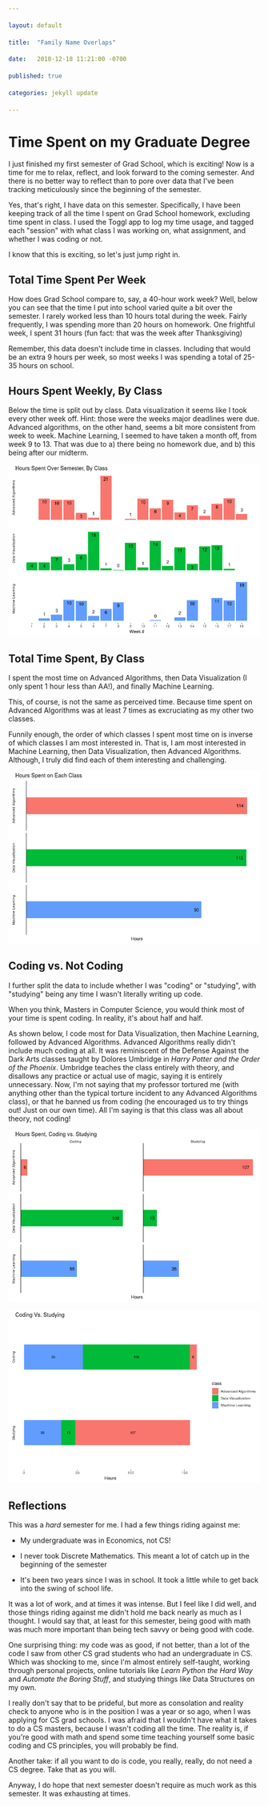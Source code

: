 ```yaml
--- 

layout: default 

title:  "Family Name Overlaps" 

date:   2018-12-18 11:21:00 -0700 

published: true

categories: jekyll update 

---
```


# Time Spent on my Graduate Degree

I just finished my first semester of Grad School, which is exciting! Now is
a time for me to relax, reflect, and look forward to the coming semester. And
there is no better way to reflect than to pore over data that I've been tracking
meticulously since the beginning of the semester.

Yes, that's right, I have data on this semester. Specifically, I have been
keeping track of all the time I spent on Grad School homework, excluding time
spent in class. I used the Toggl app to log my time usage, and tagged each
"session" with what class I was working on, what assignment, and whether I was
coding or not.

I know that this is exciting, so let's just jump right in.

## Total Time Spent Per Week

How does Grad School compare to, say, a 40-hour work week? Well, below you can
see that the time I put into school varied quite a bit over the semester.
I rarely worked less than 10 hours total during the week. Fairly frequently,
I was spending more than 20 hours on homework. One frightful week, I spent 31
hours (fun fact: that was the week after Thanksgiving)

Remember, this data doesn't include time in classes. Including that would be an
extra 9 hours per week, so most weeks I was spending a total of 25-35 hours on
school.

[](../assets/01_fall_2018_time.png) 

## Hours Spent Weekly, By Class

Below the time is split out by class. Data visualization it seems like I took
every other week off. Hint: those were the weeks major deadlines were due.
Advanced algorithms, on the other hand, seems a bit more consistent from week to
week. Machine Learning, I seemed to have taken a month off, from week 9 to 13.
That was due to a) there being no homework due, and b) this being after our
midterm.

![](../assets/02_fall_2018_time.png)

## Total Time Spent, By Class

I spent the most time on Advanced Algorithms, then Data Visualization (I only
spent 1 hour less than AA!), and finally Machine Learning.

This, of course, is not the same as perceived time. Because time spent on
Advanced Algorithms was at least 7 times as excruciating as my other two
classes.

Funnily enough, the order of which classes I spent most time on is inverse of
which classes I am most interested in. That is, I am most interested in Machine
Learning, then Data Visualization, then Advanced Algorithms. Although, I truly
did find each of them interesting and challenging.


![](../assets/03_fall_2018_time.png) 

## Coding vs. Not Coding

I further split the data to include whether I was "coding" or "studying", with
"studying" being any time I wasn't literally writing up code.

When you think, Masters in Computer Science, you would think most of your time
is spent coding. In reality, it's about half and half.

As shown below, I code most for Data Visualization, then Machine Learning,
followed by Advanced Algorithms. Advanced Algorithms really didn't include much
coding at all. It was reminiscent of the Defense Against the Dark Arts classes
taught by Dolores Umbridge in _Harry Potter and the Order of the Phoenix_.
Umbridge teaches the class entirely with theory, and disallows any practice or
actual use of magic, saying it is entirely unnecessary. Now, I'm not saying that
my professor tortured me (with anything other than the typical torture incident
to any Advanced Algorithms class), or that he banned us from coding (he
encouraged us to try things out! Just on our own time). All I'm saying is that
this class was all about theory, not coding!

![](../assets/04_fall_2018_time.png) 

![](../assets/05_fall_2018_time.png)

## Reflections

This was a _hard_ semester for me. I had a few things riding against me:

* My undergraduate was in Economics, not CS!

* I never took Discrete Mathematics. This meant a lot of catch up in the
    beginning of the semester

* It's been two years since I was in school. It took a little while to get back
    into the swing of school life.

It was a lot of work, and at times it was intense. But I feel like I did 
well, and those things riding against me didn't hold me back nearly as much as
I thought. I would say that, at least for this semester, being good with math
was much more important than being tech savvy or being good with code.

One surprising thing: my code was as good, if not better, than a lot
of the code I saw from other CS grad students who had an undergraduate in CS.
Which was shocking to me, since I'm almost entirely self-taught, working through
personal projects, online tutorials like _Learn Python the Hard Way_ and
_Automate the Boring Stuff_, and studying things like Data Structures on my own.

I really don't say that to be prideful, but more as consolation and reality
check to anyone who is in the position I was a year or so ago, when I was
applying for CS grad schools. I was afraid that I wouldn't have what it takes to
do a CS masters, because I wasn't coding all the time. The reality is, if you're
good with math and spend some time teaching yourself some basic coding and CS
principles, you will probably be find.

Another take: if all you want to do is code, you really, really, do not need
a CS degree. Take that as you will.

Anyway, I do hope that next semester doesn't require as much work as this
semester. It was exhausting at times.
